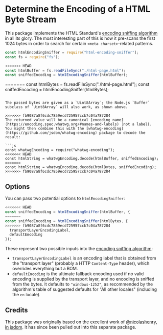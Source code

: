 # Determine the Encoding of a HTML Byte Stream

This package implements the HTML Standard's [encoding sniffing algorithm](https://html.spec.whatwg.org/multipage/syntax.html#encoding-sniffing-algorithm) in all its glory. The most interesting part of this is how it pre-scans the first 1024 bytes in order to search for certain `<meta charset>`-related patterns.

```js
const htmlEncodingSniffer = require("html-encoding-sniffer");
const fs = require("fs");

<<<<<<< HEAD
const htmlBuffer = fs.readFileSync("./html-page.html");
const sniffedEncoding = htmlEncodingSniffer(htmlBuffer);
```

=======
const htmlBytes = fs.readFileSync("./html-page.html");
const sniffedEncoding = htmlEncodingSniffer(htmlBytes);
```

The passed bytes are given as a `Uint8Array`; the Node.js `Buffer` subclass of `Uint8Array` will also work, as shown above.

>>>>>>> fb9087a8f6cdc7859ecd725957ccb7c04a787284
The returned value will be a canonical [encoding name](https://encoding.spec.whatwg.org/#names-and-labels) (not a label). You might then combine this with the [whatwg-encoding](https://github.com/jsdom/whatwg-encoding) package to decode the result:

```js
const whatwgEncoding = require("whatwg-encoding");
<<<<<<< HEAD
const htmlString = whatwgEncoding.decode(htmlBuffer, sniffedEncoding);
=======
const htmlString = whatwgEncoding.decode(htmlBytes, sniffedEncoding);
>>>>>>> fb9087a8f6cdc7859ecd725957ccb7c04a787284
```

## Options

You can pass two potential options to `htmlEncodingSniffer`:

```js
<<<<<<< HEAD
const sniffedEncoding = htmlEncodingSniffer(htmlBuffer, {
=======
const sniffedEncoding = htmlEncodingSniffer(htmlBytes, {
>>>>>>> fb9087a8f6cdc7859ecd725957ccb7c04a787284
  transportLayerEncodingLabel,
  defaultEncoding
});
```

These represent two possible inputs into the [encoding sniffing algorithm](https://html.spec.whatwg.org/multipage/syntax.html#encoding-sniffing-algorithm):

- `transportLayerEncodingLabel` is an encoding label that is obtained from the "transport layer" (probably a HTTP `Content-Type` header), which overrides everything but a BOM.
- `defaultEncoding` is the ultimate fallback encoding used if no valid encoding is supplied by the transport layer, and no encoding is sniffed from the bytes. It defaults to `"windows-1252"`, as recommended by the algorithm's table of suggested defaults for "All other locales" (including the `en` locale).

## Credits

This package was originally based on the excellent work of [@nicolashenry](https://github.com/nicolashenry), [in jsdom](https://github.com/tmpvar/jsdom/blob/16fd85618f2705d181232f6552125872a37164bc/lib/jsdom/living/helpers/encoding.js). It has since been pulled out into this separate package.
